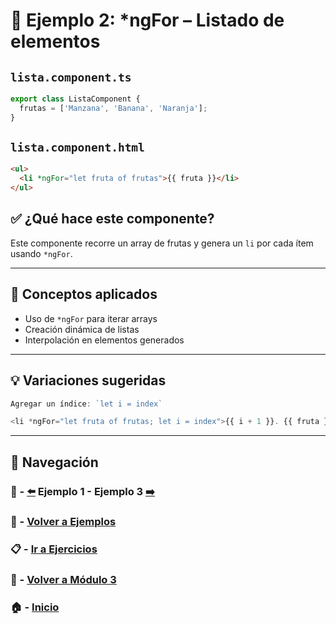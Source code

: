 # 🧪 Ejemplo 2: *ngFor – Listado de elementos

## `lista.component.ts`
```ts
export class ListaComponent {
  frutas = ['Manzana', 'Banana', 'Naranja'];
}
```

## `lista.component.html`
```html
<ul>
  <li *ngFor="let fruta of frutas">{{ fruta }}</li>
</ul>
```

## ✅ ¿Qué hace este componente?
Este componente recorre un array de frutas y genera un `li` por cada ítem usando `*ngFor`.

---

## 🧠 Conceptos aplicados
- Uso de `*ngFor` para iterar arrays
- Creación dinámica de listas
- Interpolación en elementos generados


---

## 💡 Variaciones sugeridas
```ts
Agregar un índice: `let i = index`
```
```ts
<li *ngFor="let fruta of frutas; let i = index">{{ i + 1 }}. {{ fruta }}</li>
```

---

## 🔁 Navegación

### 🧪 - [⬅️](./Ejemplo_1.md) Ejemplo 1 - Ejemplo 3 [➡️](./Ejemplo_3.md)

### 🧪 - [Volver a Ejemplos](../README.md)

### 📋 - [Ir a Ejercicios](../../Ejercicios/README.md)

### 📘 - [Volver a Módulo 3](../../Modulo_3.md)

### 🏠 - [Inicio](../../../README.md)

